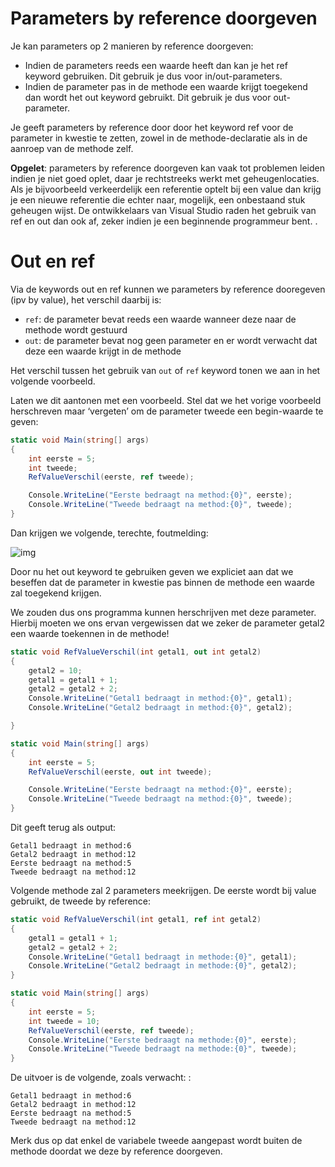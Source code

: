 # Parameters by reference doorgeven

Je kan parameters op 2 manieren by reference doorgeven:

- Indien de parameters reeds een waarde heeft dan kan je het ref keyword gebruiken. Dit gebruik je dus voor in/out-parameters.
- Indien de parameter pas in de methode een waarde krijgt toegekend dan wordt het out keyword gebruikt. Dit gebruik je dus voor out-parameter.

Je geeft parameters by reference door door het keyword ref voor de parameter in kwestie te zetten, zowel in de methode-declaratie als in de aanroep van de methode zelf.

**Opgelet**: parameters by reference doorgeven kan vaak tot problemen leiden indien je niet goed oplet, daar je rechtstreeks werkt met geheugenlocaties. Als je bijvoorbeeld verkeerdelijk een referentie optelt bij een value dan krijg je een nieuwe referentie die echter naar, mogelijk, een onbestaand stuk geheugen wijst. De ontwikkelaars van Visual Studio raden het gebruik van ref en out dan ook af, zeker indien je een beginnende programmeur bent. .

# Out en ref

Via de keywords out en ref kunnen we parameters by reference dooregeven (ipv by value), het verschil daarbij is:

- `ref`: de parameter bevat reeds een waarde wanneer deze naar de methode wordt gestuurd
- `out`: de parameter bevat nog geen parameter en er wordt verwacht dat deze een waarde krijgt in de methode

Het verschil tussen het gebruik van `out` of `ref` keyword tonen we aan in het volgende voorbeeld.

Laten we dit aantonen met een voorbeeld. Stel dat we het vorige voorbeeld herschreven maar ‘vergeten’ om de parameter tweede een begin-waarde te geven:

```csharp
static void Main(string[] args)
{
    int eerste = 5;
    int tweede;
    RefValueVerschil(eerste, ref tweede);

    Console.WriteLine("Eerste bedraagt na method:{0}", eerste);
    Console.WriteLine("Tweede bedraagt na method:{0}", tweede);
}
```

Dan krijgen we volgende, terechte, foutmelding:

![img](C:\Users\u2389\source\repos\ProgrammerenGevorderd2021\Documents\outref1.png)

Door nu het out keyword te gebruiken geven we expliciet aan dat we beseffen dat de parameter in kwestie pas binnen de methode een waarde zal toegekend krijgen.

We zouden dus ons programma kunnen herschrijven met deze parameter. Hierbij moeten we ons ervan vergewissen dat we zeker de parameter getal2 een waarde toekennen in de methode!

```csharp
static void RefValueVerschil(int getal1, out int getal2)
{
    getal2 = 10;
    getal1 = getal1 + 1;
    getal2 = getal2 + 2;
    Console.WriteLine("Getal1 bedraagt in method:{0}", getal1);
    Console.WriteLine("Getal2 bedraagt in method:{0}", getal2);

}

static void Main(string[] args)
{
    int eerste = 5;
    RefValueVerschil(eerste, out int tweede);

    Console.WriteLine("Eerste bedraagt na method:{0}", eerste);
    Console.WriteLine("Tweede bedraagt na method:{0}", tweede);
}
```

Dit geeft terug als output:

```
Getal1 bedraagt in method:6
Getal2 bedraagt in method:12
Eerste bedraagt na method:5
Tweede bedraagt na method:12
```

Volgende methode zal 2 parameters meekrijgen. De eerste wordt bij value gebruikt, de tweede by reference:

```csharp
static void RefValueVerschil(int getal1, ref int getal2)
{
    getal1 = getal1 + 1;
    getal2 = getal2 + 2;
    Console.WriteLine("Getal1 bedraagt in methode:{0}", getal1);
    Console.WriteLine("Getal2 bedraagt in methode:{0}", getal2);
}

static void Main(string[] args)
{
    int eerste = 5;
    int tweede = 10;
    RefValueVerschil(eerste, ref tweede);
    Console.WriteLine("Eerste bedraagt na methode:{0}", eerste);
    Console.WriteLine("Tweede bedraagt na methode:{0}", tweede);
}
```

De uitvoer is de volgende, zoals verwacht: :

```
Getal1 bedraagt in method:6
Getal2 bedraagt in method:12
Eerste bedraagt na method:5
Tweede bedraagt na method:12
```

Merk dus op dat enkel de variabele tweede aangepast wordt buiten de methode doordat we deze by reference doorgeven.



